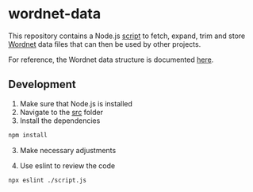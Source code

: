 # wordnet-data

This repository contains a Node.js [script](./src/script.js) to fetch, expand, trim and store [Wordnet](https://wordnet.princeton.edu/) data files that can then be used by other projects.

For reference, the Wordnet data structure is documented [here](https://wordnet.princeton.edu/documentation/wndb5wn).

## Development

1. Make sure that Node.js is installed
2. Navigate to the [src](./src/) folder
2. Install the dependencies

```bash
npm install
```

3. Make necessary adjustments

4. Use eslint to review the code

```bash
npx eslint ./script.js
```